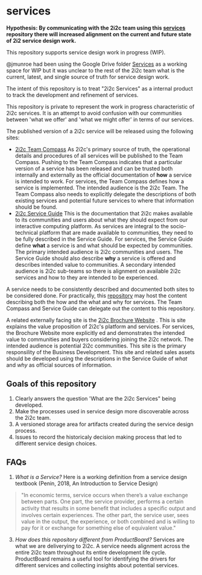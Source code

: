 # services

**Hypothesis: By communicating with the 2i2c team using this [services](https://github.com/2i2c-org/services) repository there will increased alignment on the current and future state of 2i2 service design work.**

This repository supports service design work in progress (WIP).  

@jmunroe had been using the Google Drive folder [Services](https://drive.google.com/drive/u/1/folders/1WAFsDbgZkNNU6khJ_jGyiAoGk7mJHjH1) as a working space for WIP but it was unclear to the rest of the 2i2c team what is the current, latest, and single source of truth for service design work.  

The intent of this repository is to treat "2i2c Services" as a internal product to track the development and refinement of services.

This repository is private to represent the work in progress characteristic of 2i2c services.  It is an attempt to avoid confusion with our communities between 'what we offer' and 'what we might offer' in terms of our services.

The published version of a 2i2c service will be released using the following sites: 
- [2i2c Team Compass](https://compass.2i2c.org/) As 2i2c's primary source of truth, the operational details and procedures of all services will be published to the Team Compass. Pushing to the Team Compass indicates that a particular version of a service has been released and can be trusted both internally and externally as the official documentation of **how** a service is intended to work. For services, the Team Compass defines how a service is implemented. The intended audience is the 2i2c Team. The Team Compass also needs to explicitly delegate the descriptions of both existing services and potential future services to where that information should be found.
- [2i2c Service Guide](https://docs.2i2c.org/) This is the documentation that 2i2c makes available to its communities and users about what they should expect from our interactive computing platform. As services are integral to the socio-technical platform that are made available to communities, they need to be fully described in the Service Guide. For services, the Service Guide define **what** a service is and what should be expected by communities. The primary intended audience is 2i2c communities and users. The Service Guide should also describe **why** a service is offered and describes intended value to communities. A secondary intended audience is 2i2c sub-teams so there is alignment on available 2i2c services and how to they are intended to be experienced.

A service needs to be consistently described and documented both sites to be considered done. For practically, this [repository](https://github.com/2i2c-org/services) may host the content describing both the how and the what and why for services. The Team Compass and Service Guide can delegate out the content to this repository.

A related externally facing site is the [2i2c Brochure Website](https://2i2c.org) . This is site explains the value proposition of 2i2c's platform and services. For services, the Brochure Website more explicitly ed and demonstrates the intended value to communities and buyers considering joining the 2i2c network.  The intended audience is potential 2i2c communities. This site is the primary responsility of the Business Development. This site and related sales assets should be developed using the descriptions in the Service Guide of *what* and *why* as official sources of information.

## Goals of this repository

1. Clearly answers the question 'What are the 2i2c Services" being developed.
2. Make the processes used in service design more discoverable across the 2i2c team.
3. A versioned storage area for artifacts created during the service design process.
4. Issues to record the historicaly decision making process that led to different service design choices. 

## FAQs

1.  *What is a Service?* Here is a working definition from a service design textbook (Penin, 2018, An Introduction to Service Design)
> "In economic terms, service occurs when there’s a value exchange between parts. One part, the service provider, performs a certain activity that results in some beneﬁt that includes a speciﬁc output and involves certain experiences. The other part, the service user, sees value in the output, the experience, or both combined and is willing to pay for it or exchange for something else of equivalent value."
  
3. *How does this repository different from ProductBoard?* Services are what we are deliverying to 2i2c. A service needs alignment across the entire 2i2c team throughout its entire development life cycle.  ProductBoard remains a useful tool for identifying the drivers for different services and collecting insights about potential services.
  
